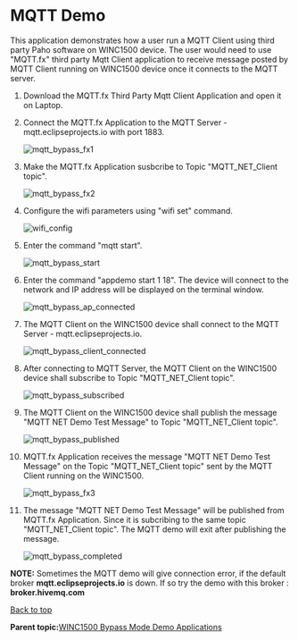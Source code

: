 # MQTT Demo

This application demonstrates how a user run a MQTT Client using third party Paho software on WINC1500 device. The user would need to use "MQTT.fx" third party Mqtt Client application to receive message posted by MQTT Client running on WINC1500 device once it connects to the MQTT server.

1.  Download the MQTT.fx Third Party Mqtt Client Application and open it on Laptop.

2.  Connect the MQTT.fx Application to the MQTT Server - mqtt.eclipseprojects.io with port 1883.

    ![mqtt_bypass_fx1](GUID-CB6D3889-37D3-4EB6-99E1-0D6C393B46EE-low.png)

3.  Make the MQTT.fx Application susbcribe to Topic "MQTT\_NET\_Client topic".

    ![mqtt_bypass_fx2](GUID-0E664C24-749B-447E-B08C-749FFDE29BE1-low.png)

4.  Configure the wifi parameters using "wifi set" command.

    ![wifi_config](GUID-E78CEE5C-B365-4F40-A6CF-7B1A80DDC059-low.png)

5.  Enter the command "mqtt start".

    ![mqtt_bypass_start](GUID-84F8BC4F-BFE3-4C01-B246-3B120D6F6EA2-low.png)

6.  Enter the command "appdemo start 1 18". The device will connect to the network and IP address will be displayed on the terminal window.

    ![mqtt_bypass_ap_connected](GUID-6FA4386F-BD43-46F8-8A06-F549DE31BC36-low.png)

7.  The MQTT Client on the WINC1500 device shall connect to the MQTT Server - mqtt.eclipseprojects.io.

    ![mqtt_bypass_client_connected](GUID-D5A80373-8AAE-4E4A-904F-8D077B785275-low.png)

8.  After connecting to MQTT Server, the MQTT Client on the WINC1500 device shall subscribe to Topic "MQTT\_NET\_Client topic".

    ![mqtt_bypass_subscribed](GUID-A92EFB09-B7E7-4427-BA1F-A6B9634D30D4-low.png)

9.  The MQTT Client on the WINC1500 device shall publish the message "MQTT NET Demo Test Message" to Topic "MQTT\_NET\_Client topic".

    ![mqtt_bypass_published](GUID-1D099D8A-9F60-4129-B613-3095927525A1-low.png)

10. MQTT.fx Application receives the message "MQTT NET Demo Test Message" on the Topic "MQTT\_NET\_Client topic" sent by the MQTT Client running on the WINC1500.

    ![mqtt_bypass_fx3](GUID-31083312-722B-4886-9E1D-6523ABD028BC-low.png)

11. The message "MQTT NET Demo Test Message" will be published from MQTT.fx Application. Since it is subcribing to the same topic "MQTT\_NET\_Client topic". The MQTT demo will exit after publishing the message.

    ![mqtt_bypass_completed](GUID-DCBFC3AA-0303-4A79-B60A-44124746C818-low.png)


**NOTE:** Sometimes the MQTT demo will give connection error, if the default broker **mqtt.eclipseprojects.io** is down. If so try the demo with this broker : **broker.hivemq.com**

[Back to top](#top)

**Parent topic:**[WINC1500 Bypass Mode Demo Applications](GUID-40C3ABB9-0449-4A53-94DF-0DFB4CE5540E.md)

